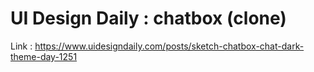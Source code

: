 # UI Design Daily : chatbox (clone)

Link : https://www.uidesigndaily.com/posts/sketch-chatbox-chat-dark-theme-day-1251
